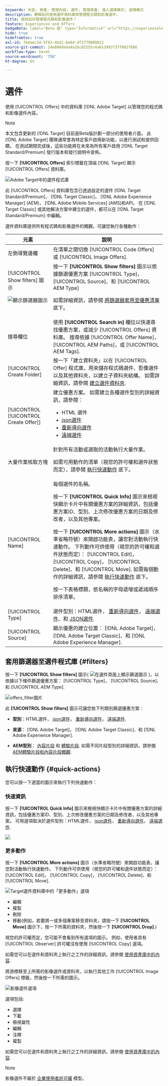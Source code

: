 ```yaml
---
keywords: 內容; 資產; 管理內容; 選件; 管理資產; 進入選擇模式; 選擇模式
description: 瞭解如何使用選件資料庫來管理程式碼和影像選件。
title: 我該如何管理程式碼和影像選件？
feature: Experiences and Offers
badgeBeta: label="Beta 版" type="Informative" url="https://experienceleague.adobe.com/docs/target/using/introduction/intro.html#beta newtab=true" tooltip=" [!DNL Adobe Target] 有哪些 Beta 版功能。"
hide: true
hidefromtoc: true
exl-id: f64aec3d-5f83-4bd1-8e64-df1779809812
source-git-commit: 14e800deda4a26c02555c4a653993737f062f686
workflow-type: tm+mt
source-wordcount: '758'
ht-degree: 6%

---
```


# 選件

使用 [!UICONTROL Offers] 中的資料庫 [!DNL Adobe Target] 以管理您的程式碼和影像選件內容。

>[!NOTE]
>
>本文包含更新的 [!DNL Target] 目前是Beta版計劃一部分的使用者介面。 此 [!DNL Adobe Target] 團隊通常會為特定客戶啟用新功能，以進行測試和提供回饋。 在測試期間完成後，這些功能將在未來為所有客戶啟用 [!DNL Target Standard/Premium] 發行版本和發行說明中宣佈。

按一下 **[!UICONTROL Offers]** 索引標籤在頂端 [!DNL Target] 顯示 [!UICONTROL Offers] 資料庫。

![Adobe Target中的選件程式庫](/help/main/c-experiences/c-manage-content/assets/offers-page-new.png)

此 [!UICONTROL Offers] 資料庫包含已透過設定的選件 [!DNL Target Standard/Premium]， [!DNL Target Classic]， [!DNL Adobe Experience Manager] (AEM)， [!DNL Adobe Mobile Services] (AMS)和API。 在 [!DNL Target Classic] 或其他解決方案中建立的選件，都可以在 [!DNL Target Standard/Premium] 中編輯。

選件資料庫提供所有程式碼和影像選件的概觀，可讓您執行各種動作：

| 元素 | 說明 |
|--- |--- |
| 左側導覽邊欄 | 在清單之間切換 [!UICONTROL Code Offers] 或 [!UICONTROL Image Offers]. |
| [!UICONTROL Show filters] 圖示<P>![顯示篩選器圖示](/help/main/c-activities/assets/show-filters-icon.png) | 按一下 **[!UICONTROL Show filters]** 圖示以依據篩選優惠方案 [!UICONTROL Type]， [!UICONTROL Source]、和 [!UICONTROL AEM Type]<P>如需詳細資訊，請參閱 [將篩選器套用至優惠清單](#filters) 底下。 |
| 搜尋欄位 | 使用 **[!UICONTROL Search in]** 欄位以快速尋找優惠方案，或減少 [!UICONTROL Offers] 資料庫。 搜尋依據 [!UICONTROL Offer Name]， [!UICONTROL AEM Paths]，或 [!UICONTROL AEM Tags]. |
| [!UICONTROL Create Folder] | 按一下「建立資料夾」以在 [!UICONTROL Offer] 程式庫，用來儲存程式碼選件、影像選件以及其他資料夾，以建立子資料夾結構。 如需詳細資訊，請參閱 [建立選件資料夾](/help/main/c-experiences/c-manage-content/create-content-folder.md). |
| [!UICONTROL [!UICONTROL Create Offer]] | 建立優惠方案。 如需建立各種選件型別的詳細資訊，請參閱： <ul><li>HTML 選件</li><li>[json選件](/help/main/c-experiences/c-manage-content/create-json-offer.md)</li><li>[重新導向選件](/help/main/c-experiences/c-manage-content/offer-redirect.md)</li><li>[遠端選件](/help/main/c-experiences/c-manage-content/about-remote-offers.md)</li></ul> |
| 大量作業核取方塊 | 針對所有活動或選取的活動執行大量作業。<P>如需可用動作的清單（視您的許可權和選件狀態而定），請參閱 [執行快速動作](#quick-actions) 底下。 |
| [!UICONTROL Name] | 每個選件的名稱。<P>按一下 **[!UICONTROL Quick Info]** 圖示來檢視快顯示卡片中有關優惠方案的詳細資訊，包括優惠方案ID、型別、上次修改優惠方案的日期及修改者，以及其他專案。<p>按一下 **[!UICONTROL More actions]** 圖示（水準省略符號）來開啟功能表，讓您對活動執行快速動作。 下列動作可供使用（視您的許可權和選件狀態而定）： [!UICONTROL Edit]， [!UICONTROL Copy]， [!UICONTROL Delete]、和 [!UICONTROL Move]. 如需每個動作的詳細資訊，請參閱 [執行快速動作](#quick-actions) 底下。<P>按一下表格標題，依名稱的字母遞增或遞減順序排序清單。 |
| [!UICONTROL Type] | 選件型別：HTML選件， [重新導向選件](/help/main/c-experiences/c-manage-content/offer-redirect.md)， [遠端選件](/help/main/c-experiences/c-manage-content/about-remote-offers.md)、和 [JSON選件](/help/main/c-experiences/c-manage-content/create-json-offer.md). |
| [!UICONTROL Source] | 顯示優惠的建立位置： [!DNL Adobe Target]， [!DNL Adobe Target Classic]、和 [!DNL Adobe Experience Manager]. |

## 套用篩選器至選件程式庫 {#filters}

按一下 **[!UICONTROL Show filters]** 圖示( ![在選件頁面上顯示篩選圖示](/help/main/c-experiences/c-manage-content/assets/show-filters-icon.png) )，以依據以下條件篩選優惠方案： [!UICONTROL Type]， [!UICONTROL Source]、和 [!UICONTROL AEM Type].

![offers_filter圖片](assets/offers-filter-new.png)

此 **[!UICONTROL Show filters]** 圖示可讓您依下列類別篩選優惠方案：

* **型別**：HTML選件， [json選件](/help/main/c-experiences/c-manage-content/create-json-offer.md)， [重新導向選件](/help/main/c-experiences/c-manage-content/offer-redirect.md)， [遠端選件](/help/main/c-experiences/c-manage-content/about-remote-offers.md).

* **來源**： [!DNL Adobe Target]， [!DNL Adobe Target Classic]、和 [!DNL Adobe Experience Manager].

* **AEM型別**： [內容片段](/help/main/c-integrating-target-with-mac/aem/content-fragments-aem.md) 和 [體驗片段](/help/main/c-integrating-target-with-mac/aem/experience-fragments-aem.md). 如需不同片段型別的詳細資訊，請參閱 [AEM體驗片段和內容片段概觀](/help/main/c-integrating-target-with-mac/aem/aem-experience-and-content-fragments.md).

## 執行快速動作 {#quick-actions}

您可以按一下適當的圖示來執行下列快速動作：

### 快速資訊

按一下 **[!UICONTROL Quick Info]** 圖示來檢視快顯示卡片中有關優惠方案的詳細資訊，包括優惠方案ID、型別、上次修改優惠方案的日期及修改者，以及其他專案。 可用選項取決於選件型別：HTML選件， [json選件](/help/main/c-experiences/c-manage-content/create-json-offer.md)， [重新導向選件](/help/main/c-experiences/c-manage-content/offer-redirect.md)， [遠端選件](/help/main/c-experiences/c-manage-content/about-remote-offers.md).

![](/help/main/c-experiences/c-manage-content/assets/quick-actions.png)

### 更多動作

按一下 **[!UICONTROL More actions]** 圖示（水準省略符號）來開啟功能表，讓您對活動執行快速動作。 下列動作可供使用（視您的許可權和選件狀態而定）： [!UICONTROL Edit]， [!UICONTROL Copy]， [!UICONTROL Delete]、和 [!UICONTROL Move].

![Target選件資料庫中的「更多動作」選項](/help/main/c-experiences/c-manage-content/assets/more-actions.png)

* 編輯
* 複製
* 刪除
* 移動(例如，若要將一或多個專案移至資料夾，請按一下 **[!UICONTROL Move]** 圖示下，按一下所需的資料夾，然後按一下 **[!UICONTROL Drop]**.)

視您的許可權而定，您可能不會看到所有選項的圖示。 例如，使用者具有 [!UICONTROL Observer] 許可權沒有使用 [!UICONTROL Copy] 選項。

如需您可以在選件和資料夾上執行之工作的詳細資訊，請參閱 [使用資產庫中的內容](/help/main/c-experiences/c-manage-content/assets-working.md).

將游標移至上所需的影像選件或資料夾，以執行其他工作 [!UICONTROL Image Offers] 標籤，然後按一下所需的圖示。

![影像選件選項](/help/main/c-experiences/c-manage-content/assets/image-offers-icons.png)

選項包括:

* 選擇
* 下載
* 檢視屬性
* 編輯
* 注釋
* 複製

如需您可以在選件和資料夾上執行之工作的詳細資訊，請參閱 [使用資產庫中的內容](/help/main/c-experiences/c-manage-content/assets-working.md).

>[!NOTE]
>
>影像選件不屬於 [企業使用者許可權](/help/main/administrating-target/c-user-management/property-channel/property-channel.md) 模型。

<!--

## Viewing offer definitions {#section_6B059DD121434E6292CAB393507D010E}

You can view offer definition details on a pop-up card in the [!UICONTROL Offers] library without opening the offer.

For example, the following offer definition card for an HTML offer is accessed by hovering over an offer on the [!UICONTROL Content] list, then clicking the information icon:

![offer-card-html image](assets/offer-card-html.png)

The following information is available:

* Name 
* Source 
* Type 
* Offer ID 
* Offer path 
* Last Modified

Click the [!UICONTROL Offer Usage] tab to view the activities that reference a code offer in each offer's definition pop-up card. This functionality does not apply to image offers. This way you can avoid impact to other activities while editing offers. Information includes [!UICONTROL Live Activities] and [!UICONTROL Inactive Activities].

![offer-card-usage image](assets/offer-card-usage.png)

The following offer definition card for a Redirect offer:

![offer-card-redirect image](assets/offer-card-redirect.png)

The following information is available:

* Name 
* Source 
* Type 
* Offer ID 
* Offer Path 
* Last Modified 
* Redirect URL 
* Include all URL parameters (On or Off) 
* Pass mbox session ID (On or Off)

The following offer definition card for a Remote offer:

![offer-card-remote image](assets/offer-card-remote.png)

The following information is available:

* Name 
* Source 
* Type 
* Offer ID 
* Offer Path 
* Last Modified 
* Redirect URL Type 
* Absolute or Relative URL

## Training video: The Content Repository ![Overview badge](/help/main/assets/overview.png)

This video includes information about managing offers.

* Connection between the [Experience Cloud Asset Library](https://experienceleague.adobe.com/docs/core-services/interface/assets/creative-cloud.html) and the Target Content Library 
* Custom HTML Offers 
* Custom HTML Offer in the Visual Experience Composer

>[!VIDEO](https://video.tv.adobe.com/v/17387)

-->
